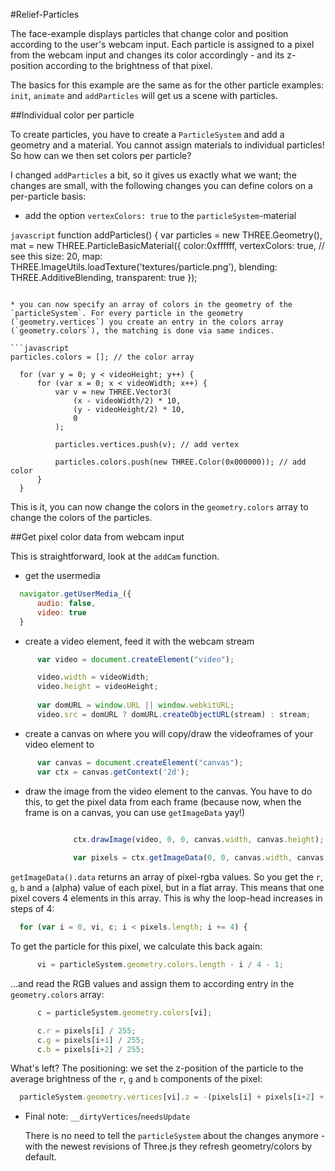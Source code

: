 #Relief-Particles

The face-example displays particles that change color and position according to the user's webcam input. Each particle is assigned to a pixel from the webcam input and changes its color accordingly - and its z-position according to the brightness of that pixel.

The basics for this example are the same as for the other particle examples: `init`, `animate` and `addParticles` will get us a scene with particles.

##Individual color per particle

To create particles, you have to create a `ParticleSystem` and add a geometry and a material. You cannot assign materials to individual particles! So how can we then set colors per particle?

I changed `addParticles` a bit, so it gives us exactly what we want; the changes are small, with the following changes you can define colors on a per-particle basis:

 * add the option `vertexColors: true` to the `particleSystem`-material
  
  ```javascript```
function addParticles() {
	var particles = new THREE.Geometry(),
		mat = new THREE.ParticleBasicMaterial({
			color:0xffffff,
			vertexColors: true, // see this
			size: 20,
			map: THREE.ImageUtils.loadTexture('textures/particle.png'),
			blending: THREE.AdditiveBlending,
			transparent: true
		});
  ```

 * you can now specify an array of colors in the geometry of the `particleSystem`. For every particle in the geometry (`geometry.vertices`) you create an entry in the colors array (`geometry.colors`), the matching is done via same indices.

  ```javascript
  particles.colors = []; // the color array

	for (var y = 0; y < videoHeight; y++) {
		for (var x = 0; x < videoWidth; x++) {
			var v = new THREE.Vector3(
				(x - videoWidth/2) * 10,
				(y - videoHeight/2) * 10,
				0
			);

			particles.vertices.push(v); // add vertex

			particles.colors.push(new THREE.Color(0x000000)); // add color
		}
	}
  ```

This is it, you can now change the colors in the `geometry.colors` array to change the colors of the particles.

##Get pixel color data from webcam input

This is straightforward, look at the `addCam` function.

 * get the usermedia

  ```javascript
	navigator.getUserMedia_({
		audio: false,
		video: true
	}
  ```

 * create a video element, feed it with the webcam stream

  ```javascript
		var video = document.createElement("video");

		video.width = videoWidth;
		video.height = videoHeight;
		
		var domURL = window.URL || window.webkitURL;
		video.src = domURL ? domURL.createObjectURL(stream) : stream;
  ```

 * create a canvas on where you will copy/draw the videoframes of your video element to

  ```javascript
		var canvas = document.createElement("canvas");
		var ctx = canvas.getContext('2d');
  ```

 * draw the image from the video element to the canvas. You have to do this, to get the pixel data from each frame (because now, when the frame is on a canvas, you can use `getImageData` yay!)

  ```javascript

				ctx.drawImage(video, 0, 0, canvas.width, canvas.height);
				
				var pixels = ctx.getImageData(0, 0, canvas.width, canvas.height).data;
  ```

  `getImageData().data` returns an array of pixel-rgba values. So you get the `r`, `g`, `b` and `a` (alpha) value of each pixel, but in a flat array. This means that one pixel covers 4 elements in this array. This is why the loop-head increases in steps of 4:

  ```javascript
	for (var i = 0, vi, c; i < pixels.length; i += 4) {
  ```

  To get the particle for this pixel, we calculate this back again:

  ```javascript
		vi = particleSystem.geometry.colors.length - i / 4 - 1;
  ```

  ...and read the RGB values and assign them to according entry in the `geometry.colors` array:

  ```javascript
		c = particleSystem.geometry.colors[vi];

		c.r = pixels[i] / 255;
		c.g = pixels[i+1] / 255;
		c.b = pixels[i+2] / 255;
  ```

  What's left? The positioning: we set the z-position of the particle to the average brightness of the `r`, `g` and `b` components of the pixel:

  ```javascript
  	particleSystem.geometry.vertices[vi].z = -(pixels[i] + pixels[i+2] + pixels[i+3]) / 3 * 2;
  ```

 * Final note: `__dirtyVertices`/`needsUpdate`

   There is no need to tell the `particleSystem` about the changes anymore - with the newest revisions of Three.js they refresh geometry/colors by default.
